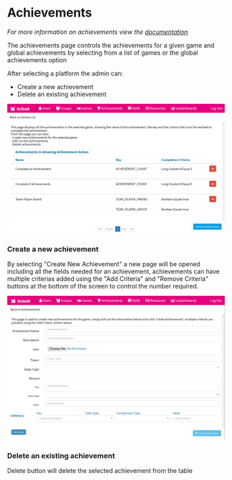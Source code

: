 # Achievements
*For more information on achievements view the <a href="../achievement.md">documentation</a>*
 
The achievements page controls the achievements for a given game and global achievements by selecting from a list of games or the global achievements option

After selecting a platform the admin can:
* Create a new achievement
* Delete an existing achievement

![Achievements Page](../../images/features/admin/AchievementsList.png)

### Create a new achievement
By selecting "Create New Achievement" a new page will be opened including all the fields needed for an achievement, achievements can have multiple criterias added using the "Add Criteria" and "Remove Criteria" buttons at the bottom of the screen to control the number required.

![Create a new Achievement Page](../../images/features/admin/AchievementsCreate.png)

### Delete an existing achievement
Delete button will delete the selected achievement from the table
